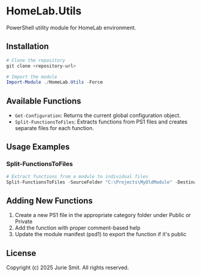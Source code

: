 # HomeLab.Utils

PowerShell utility module for HomeLab environment.

## Installation

```powershell
# Clone the repository
git clone <repository-url>

# Import the module
Import-Module ./HomeLab.Utils -Force
```

## Available Functions

- `Get-Configuration`: Returns the current global configuration object.
- `Split-FunctionsToFiles`: Extracts functions from PS1 files and creates separate files for each function.

## Usage Examples

### Split-FunctionsToFiles

```powershell
# Extract functions from a module to individual files
Split-FunctionsToFiles -SourceFolder "C:\Projects\MyOldModule" -DestinationFolder "C:\Projects\MyNewModule\Functions" -CreateSubfolders
```

## Adding New Functions

1. Create a new PS1 file in the appropriate category folder under Public or Private
2. Add the function with proper comment-based help
3. Update the module manifest (psd1) to export the function if it's public

## License

Copyright (c) 2025 Jurie Smit. All rights reserved.

